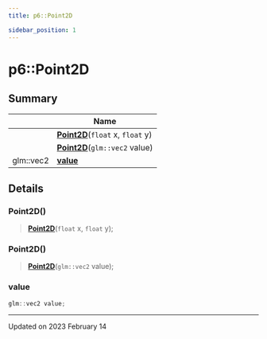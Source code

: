 ```yaml
---
title: p6::Point2D

sidebar_position: 1
---
```


# p6::Point2D







## Summary

|                | Name           |
| -------------- | -------------- |
| | **[Point2D](/reference/Types/point2_d#point2d)**(`float` x, `float` y) |
| | **[Point2D](/reference/Types/point2_d#point2d)**(`glm::vec2` value) |
| glm::vec2 | **[value](/reference/Types/point2_d#value)**  |

## Details


### Point2D()

> **[Point2D](/reference/Types/point2_d#point2d)**(`float` x, `float` y);



### Point2D()

> **[Point2D](/reference/Types/point2_d#point2d)**(`glm::vec2` value);





### value

```cpp
glm::vec2 value;
```


-------------------------------

Updated on 2023 February 14
